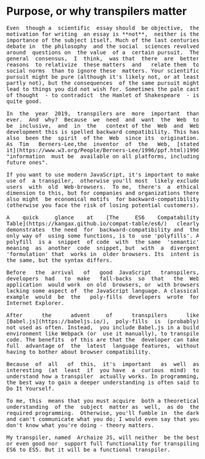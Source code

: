 # Purpose, or why transpilers matter

<pre>
Even  though a  scientific  essay should  be objective,  the
motivation for writing  an essay is **not**,  neither is the
importance of the subject itself. Much of the last centuries
debate in  the philosophy  and the social  sciences revolved
around  questions on  the value  of a  certain pursuit.  The
general  consensus,  I  think,  was that  there  are  better
reasons  to relativize  these matters  and   relate them  to
social norms  than to ignore these  matters. Your scientific
pursuit might be pure (although it's likely not, or at least
partly not), but the consequences  of the same pursuit might
lead to things you did not wish for. Sometimes the pale cast
of thought  - to contradict  the Hamlet of Shakespeare  - is
quite good.

In  the  year  2019,  transpilers are  more  important  than
ever.  And  why?  Because  we  need  and  want  the  Web  to
be  inclusive,  and  in  the   context of the  Web  and  Web
development this is spelled backward compatibility. This has
also  been the  spirit  of the  Web  since its  origination.
As  Tim   Berners-Lee,the  inventor  of  the   Web,  [stated
it](https://www.w3.org/People/Berners-Lee/1996/ppf.html)1996 
"information  must be  available on all platforms, including 
future ones".

If you want to use modern JavaScript, it's important to make
use of  a transpiler,  otherwise you'll most  likely exclude
users  with  old  Web-browsers.  To me,  there's  a  ethical
dimension to this, but for companies and organizations there
also might  be economical motifs  for backward-compatibility
(otherwise you face the risk of losing potential customers).

A    quick     glance    at    [The     ES6    Compatability
Table](https://kangax.github.io/compat-table/es6/)   clearly
demonstrates  the need  for  backward-compatibility and  the
only way of  using some functions, is to  use 'polyfills'. A
polyfill  is a  snippet  of code  with  the same  'semantic'
meaning  as  another  code  snippet, but  with  a  divergent
'formulation' that  works in  older browsers. Its  intent is
the same, but the syntax differs.

Before   the  arrival   of   good  JavaScript   transpilers,
developers  had   to  make   fall-backs  so  that   the  Web
application  would work  on old  browsers, or  with browsers
lacking some aspect of  the JavaScript language. A classical
example  would  be  the   poly-fills  developers  wrote  for
Internet Explorer.

After      the      advent     of      transpilers      like
[Babel.js](https://babeljs.io/),  poly-fills  is  (probably)
not used as often. Instead,  you include Babel.js in a build
environment like Webpack (or  use it manually), to transpile
code. The benefits  of this are that the  developer can take
full  advantage of  the  latest  language features,  without
having to bother about browser compatibility.

Because  of  all   of  this,  it's  important   as  well  as
interesting  (at  least  if  you have  a  curious  mind)  to
understand how a transpiler  actually works. In programming,
the best way to gain a deeper understanding is often said to
Do It Yourself.

To me, this  means that you must acquire  both a theoretical
understanding  of the  subject  matter as  well,  as do  the
required programming.  Otherwise, you'll fumble in  the dark
and can't communicate what you do; I would even say that you
don't know what you're doing - theory matters.

My transpiler, named  Archaize JS, will neither  be the best
or even good nor  support full functionality for transpiling
ES6 to ES5. But it will be a functional transpiler.























</pre>
